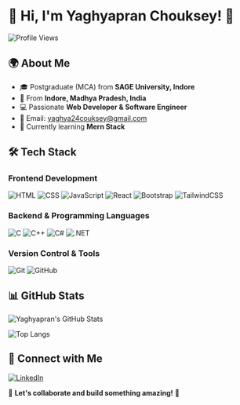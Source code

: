 # 👋 Hi, I'm Yaghyapran Chouksey! 🚀

![Profile Views](https://komarev.com/ghpvc/?username=yaghyapran24chouksey&color=brightgreen)

## 🌍 About Me

- 🎓 Postgraduate (MCA) from **SAGE University, Indore**
- 🏡 From **Indore, Madhya Pradesh, India**
- 💻 Passionate **Web Developer & Software Engineer**
- 📩 Email: [yaghya24couksey@gmail.com](mailto:yaghya24couksey@gmail.com)
- 🌱 Currently learning **Mern Stack**

## 🛠️ Tech Stack

### Frontend Development
![HTML](https://img.shields.io/badge/-HTML-E34F26?style=flat-square&logo=html5&logoColor=white)
![CSS](https://img.shields.io/badge/-CSS-1572B6?style=flat-square&logo=css3&logoColor=white)
![JavaScript](https://img.shields.io/badge/-JavaScript-F7DF1E?style=flat-square&logo=javascript&logoColor=black)
![React](https://img.shields.io/badge/-React-61DAFB?style=flat-square&logo=react&logoColor=black)
![Bootstrap](https://img.shields.io/badge/-Bootstrap-7952B3?style=flat-square&logo=bootstrap&logoColor=white)
![TailwindCSS](https://img.shields.io/badge/-TailwindCSS-38B2AC?style=flat-square&logo=tailwind-css&logoColor=white)

### Backend & Programming Languages
![C](https://img.shields.io/badge/-C-00599C?style=flat-square&logo=c&logoColor=white)
![C++](https://img.shields.io/badge/-C++-00599C?style=flat-square&logo=c%2B%2B&logoColor=white)
![C#](https://img.shields.io/badge/-C%23-239120?style=flat-square&logo=c-sharp&logoColor=white)
![.NET](https://img.shields.io/badge/-.NET-5C2D91?style=flat-square&logo=.net&logoColor=white)

### Version Control & Tools
![Git](https://img.shields.io/badge/-Git-F05032?style=flat-square&logo=git&logoColor=white)
![GitHub](https://img.shields.io/badge/-GitHub-181717?style=flat-square&logo=github&logoColor=white)

## 📊 GitHub Stats

![Yaghyapran's GitHub Stats](https://github-readme-stats.vercel.app/api?username=yaghyapran24chouksey&show_icons=true&theme=radical)

![Top Langs](https://github-readme-stats.vercel.app/api/top-langs/?username=yaghyapran24chouksey&layout=compact&theme=radical)

## 📌 Connect with Me
[![LinkedIn](https://img.shields.io/badge/-LinkedIn-blue?style=flat-square&logo=linkedin)](https://in.linkedin.com/in/yaghyapran-chouksey)

💖 **Let's collaborate and build something amazing!** 🚀
